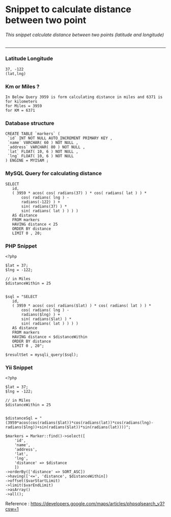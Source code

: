 # Snippet to calculate distance between two point
###### This snippet calculate distance between two points (latitude and longitude)
-------------------
### Latitude Longitude
```
37, -122 
(lat,lng)
```

### Km or Miles ?
```
In Below Query 3959 is form calculating distance in miles and 6371 is for kilometers
for Miles = 3959
for KM = 6371
```

### Database structure
 ```
CREATE TABLE `markers` (
  `id` INT NOT NULL AUTO_INCREMENT PRIMARY KEY ,
  `name` VARCHAR( 60 ) NOT NULL ,
  `address` VARCHAR( 80 ) NOT NULL ,
  `lat` FLOAT( 10, 6 ) NOT NULL ,
  `lng` FLOAT( 10, 6 ) NOT NULL
) ENGINE = MYISAM ;
 ```
 
 
### MySQL Query for calculating distance
 ```
 SELECT
	id,
	( 3959 * acos( cos( radians(37) ) * cos( radians( lat ) ) * 
		cos( radians( lng ) - 
		radians(-122) ) + 
		sin( radians(37) ) * 
		sin( radians( lat ) ) ) ) 
	AS distance 
	FROM markers 
	HAVING distance < 25 
	ORDER BY distance 
	LIMIT 0 , 20;
 ```
 
### PHP Snippet
 ```
 <?php

$lat = 37;
$lng = -122;

// in Miles
$distanceWithin = 25


$sql = "SELECT
	id,
	( 3959 * acos( cos( radians($lat) ) * cos( radians( lat ) ) * 
		cos( radians( lng ) - 
		radians($lng) ) + 
		sin( radians($lat) ) * 
		sin( radians( lat ) ) ) ) 
	AS distance 
	FROM markers 
	HAVING distance < $distanceWithin
	ORDER BY distance 
	LIMIT 0 , 20";

$resultSet = mysqli_query($sql);
```


### Yii Snippet
```
<?php

$lat = 37;
$lng = -122;

// in Miles
$distanceWithin = 25


$distanceSql = "(3959*acos(cos(radians($lat))*cos(radians(lat))*cos(radians(lng)-radians($lng))+sin(radians($lat))*sin(radians(lat))))";

$markers = Marker::find()->select([
    'id',
    'name',
    'address',
    'lat',
    'lng',
    'distance' => $distance
    ])
->orderBy(['distance' => SORT_ASC])
->having(['<=', 'distance', $distanceWithin])
->offset($varStartLimit)
->limit($varEndLimit)
->asArray()
->all();
```
 Reference : https://developers.google.com/maps/articles/phpsqlsearch_v3?csw=1
